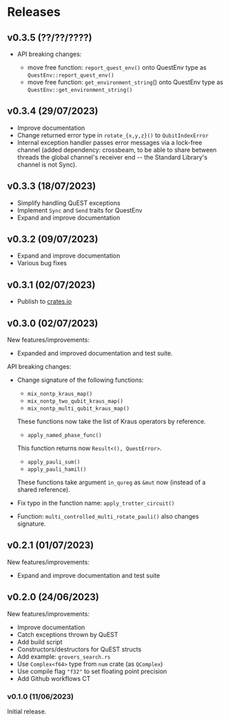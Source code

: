 # Releases

## v0.3.5 (??/??/????)

- API breaking changes:

  - move free function: `report_quest_env()` onto QuestEnv type as
    `QuestEnv::report_quest_env()`
  - move free function: `get_environment_string`() onto QuestEnv type as
    `QuestEnv::get_environment_string()`

## v0.3.4 (29/07/2023)

- Improve documentation
- Change returned error type in `rotate_{x,y,z}()` to `QubitIndexError`
- Internal exception handler passes error messages via a lock-free channel
  (added dependency: crossbeam, to be able to share between threads the global
  channel's receiver end -- the Standard Library's channel is not Sync).

## v0.3.3 (18/07/2023)

- Simplify handling QuEST exceptions
- Implement `Sync` and `Send` traits for QuestEnv
- Expand and improve documentation

## v0.3.2 (09/07/2023)

- Expand and improve documentation
- Various bug fixes

## v0.3.1 (02/07/2023)

- Publish to [crates.io](https://crates.io/crates/quest_bind)

## v0.3.0 (02/07/2023)

New features/improvements:

- Expanded and improved documentation and test suite.

API breaking changes:

- Change signature of the following functions:

  - `mix_nontp_kraus_map()`
  - `mix_nontp_two_qubit_kraus_map()`
  - `mix_nontp_multi_qubit_kraus_map()`

  These functions now take the list of Kraus operators by reference.

  - `apply_named_phase_func()`

  This function returns now `Result<(), QuestError>`.

  - `apply_pauli_sum()`
  - `apply_pauli_hamil()`

  These functions take argument `in_qureg` as `&mut` now (instead of a shared
  reference).

- Fix typo in the function name: `apply_trotter_circuit()`

- Function: `multi_controlled_multi_rotate_pauli()` also changes signature.

## v0.2.1 (01/07/2023)

New features/improvements:

- Expand and improve documentation and test suite

## v0.2.0 (24/06/2023)

New features/improvements:

- Improve documentation
- Catch exceptions thrown by QuEST
- Add build script
- Constructors/destructors for QuEST structs
- Add example: `grovers_search.rs`
- Use `Complex<f64>` type from `num` crate (as `QComplex`)
- Use compile flag `"f32"` to set floating point precision
- Add Github workflows CT

### v0.1.0 (11/06/2023)

Initial release.
